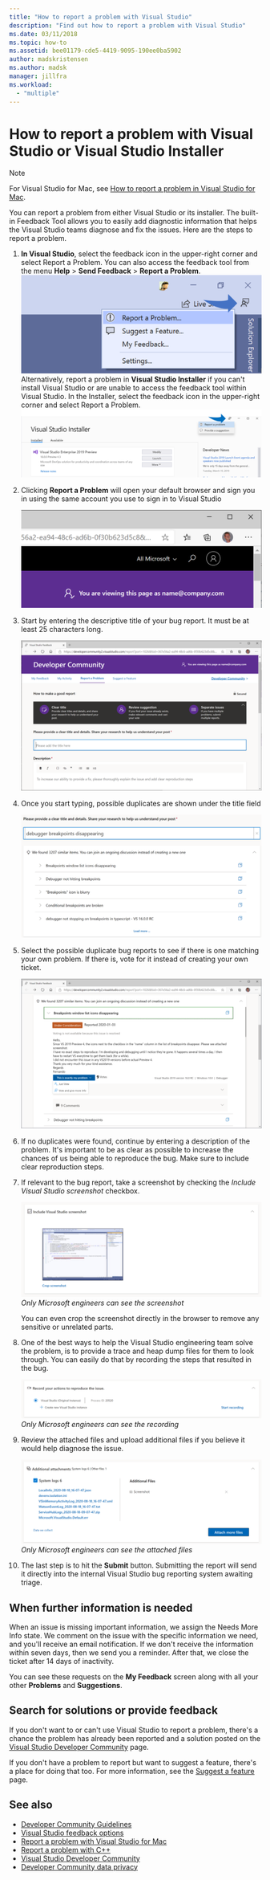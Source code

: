 ```yaml
---
title: "How to report a problem with Visual Studio"
description: "Find out how to report a problem with Visual Studio"
ms.date: 03/11/2018
ms.topic: how-to
ms.assetid: bee01179-cde5-4419-9095-190ee0ba5902
author: madskristensen
ms.author: madsk
manager: jillfra
ms.workload:
  - "multiple"
---
```

# How to report a problem with Visual Studio or Visual Studio Installer

> [!NOTE]
> For Visual Studio for Mac, see [How to report a problem in Visual Studio for Mac](/visualstudio/mac/report-a-problem).

You can report a problem from either Visual Studio or its installer. The built-in Feedback Tool allows you to easily add diagnostic information that helps the Visual Studio teams diagnose and fix the issues. Here are the steps to report a problem.

1. **In Visual Studio**, select the feedback icon in the upper-right corner and select Report a Problem. You can also access the feedback tool  from the menu **Help** > **Send Feedback** > **Report a Problem**.
![Report an issue pop-up on Visual Studio Developer Community](media/feedback-button.png)
Alternatively, report a problem in **Visual Studio Installer** if you can't install Visual Studio or are unable to access the feedback tool within Visual Studio.  In the Installer, select the feedback icon in the upper-right corner and select Report a Problem.
![Report an issue pop-up on Visual Studio Developer Community](media/installer.png)

1. Clicking **Report a Problem** will open your default browser and sign you in using the same account you use to sign in to Visual Studio

   ![Sign in to report a problem](../ide/media/feedback-browser-top.png)

1. Start by entering the descriptive title of your bug report. It must be at least 25 characters long.

    ![Report a problem](../ide/media/feedback-report.png)

1. Once you start typing, possible duplicates are shown under the title field

    ![Search for duplicates](../ide/media/feedback-search.png)

1. Select the possible duplicate bug reports to see if there is one matching your own problem. If there is, vote for it instead of creating your own ticket.

    ![Vote for duplicates](../ide/media/feedback-duplicate.png)

2. If no duplicates were found, continue by entering a description of the problem. It's important to be as clear as possible to increase the chances of us being able to reproduce the bug. Make sure to include clear reproduction steps.

3. If relevant to the bug report, take a screenshot by checking the *Include Visual Studio screenshot* checkbox.

    ![Take a screenshot](../ide/media/feedback-screenshot.png)
    *Only Microsoft engineers can see the screenshot*

    You can even crop the screenshot directly in the browser to remove any sensitive or unrelated parts.

4. One of the best ways to help the Visual Studio engineering team solve the problem, is to provide a trace and heap dump files for them to look through. You can easily do that by recording the steps that resulted in the bug. 

    ![Record your actions](../ide/media/feedback-recording.png)
    *Only Microsoft engineers can see the recording*

5. Review the attached files and upload additional files if you believe it would help diagnose the issue.   

    ![Attached files](../ide/media/feedback-attachments.png)
    *Only Microsoft engineers can see the attached files*

6. The last step is to hit the **Submit** button. Submitting the report will send it directly into the internal Visual Studio bug reporting system awaiting triage.

## When further information is needed

When an issue is missing important information, we assign the Needs More Info state. We comment on the issue with the specific information we need, and you'll receive an email notification. If we don't receive the information within seven days, then we send you a reminder. After that, we close the ticket after 14 days of inactivity.

You can see these requests on the **My Feedback** screen along with all your other **Problems** and **Suggestions**.

## Search for solutions or provide feedback

If you don't want to or can't use Visual Studio to report a problem, there's a chance the problem has already been reported and a solution posted on the [Visual Studio Developer Community](https://developercommunity.visualstudio.com/) page.

If you don't have a problem to report but want to suggest a feature, there's a place for doing that too. For more information, see the [Suggest a feature](https://developercommunity.visualstudio.com/content/idea/post.html?space=8) page.

## See also

* [Developer Community Guidelines](https://docs.microsoft.com/visualstudio/ide/developer-community-guidelines)
* [Visual Studio feedback options](../ide/feedback-options.md)
* [Report a problem with Visual Studio for Mac](/visualstudio/mac/report-a-problem)
* [Report a problem with C++](/cpp/how-to-report-a-problem-with-the-visual-cpp-toolset)
* [Visual Studio Developer Community](https://developercommunity.visualstudio.com/)
* [Developer Community data privacy](developer-community-privacy.md)
